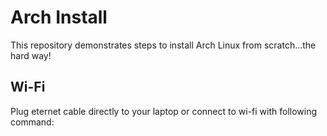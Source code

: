 # Arch Install

This repository demonstrates steps to install Arch Linux from scratch...the hard way!

## Wi-Fi

Plug eternet cable directly to your laptop or connect to wi-fi with following command:

```bash

```
